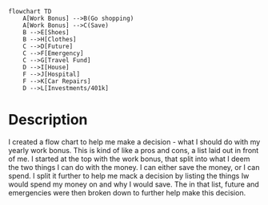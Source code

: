 ```mermaid
flowchart TD
    A[Work Bonus] -->B(Go shopping)
    A[Work Bonus] -->C(Save)
    B -->E[Shoes]
    B -->H[Clothes]
    C -->D[Future]
    C -->F[Emergency]
    C -->G[Travel Fund]
    D -->I[House]
    F -->J[Hospital]
    F -->K[Car Repairs]
    D -->L[Investments/401k]
```
# Description
I created a flow chart to help me make a decision - what I should do with my yearly work bonus. This is kind of like a pros and cons, a list laid out in front of me. I started at the top with the work bonus, that split into what I deem the two things I can do with the money. I can either save the money, or I can spend. I split it further to help me mack a decision by listing the things Iw would spend my money on and why I would save. The in that list, future and emergencies were then broken down to further help make this decision.